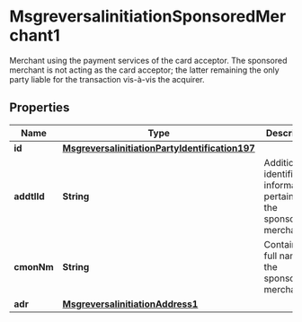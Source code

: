 

# MsgreversalinitiationSponsoredMerchant1

Merchant using the payment services of the card acceptor. The sponsored merchant is not acting as the card acceptor; the latter remaining the only party liable for the transaction vis-à-vis the acquirer.
## Properties

Name | Type | Description | Notes
------------ | ------------- | ------------- | -------------
**id** | [**MsgreversalinitiationPartyIdentification197**](MsgreversalinitiationPartyIdentification197.md) |  |  [optional]
**addtlId** | **String** | Additional identification information pertaining to the sponsored merchant. |  [optional]
**cmonNm** | **String** | Contains the full name of the sponsored merchant. |  [optional]
**adr** | [**MsgreversalinitiationAddress1**](MsgreversalinitiationAddress1.md) |  |  [optional]



